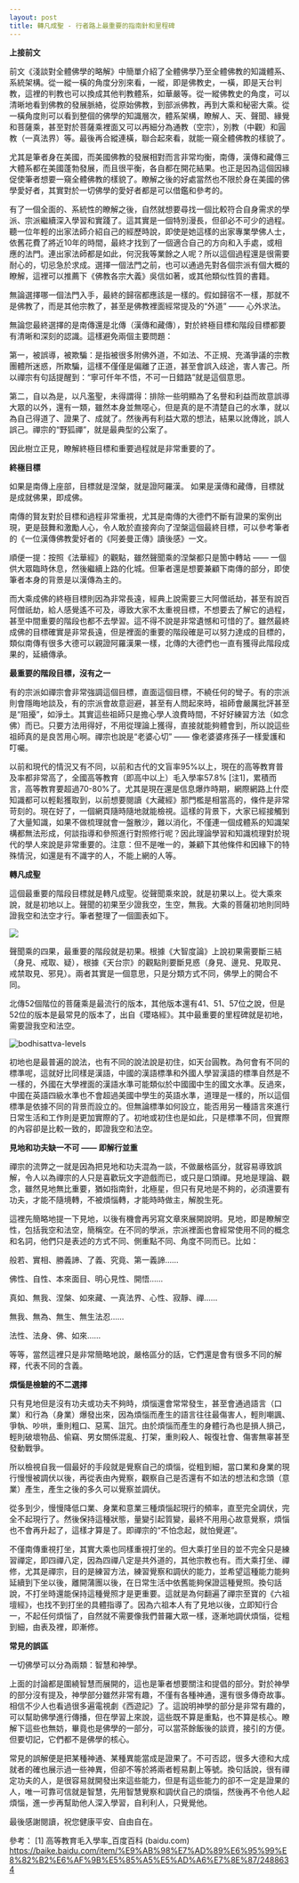 ```yaml
---
layout: post
title: 轉凡成聖 - 行者路上最重要的指南針和里程碑
---
```


**上接前文**



前文《淺談對全體佛學的略解》中簡單介紹了全體佛學乃至全體佛教的知識體系、系統架構。從一縱一橫的角度分別來看，一縱，即是佛教史，一橫，即是天台判教，這裡的判教也可以換成其他判教體系，如華嚴等。從一縱佛教史的角度，可以清晰地看到佛教的發展脈絡，從原始佛教，到部派佛教，再到大乘和秘密大乘。從一橫角度則可以看到整個的佛學的知識層次，體系架構，瞭解人、天、聲聞、緣覺和菩薩乘，甚至對於菩薩乘裡面又可以再細分為通教（空宗），別教（中觀）和圓教（一真法界）等。最後再合縱連橫，聯合起來看，就能一窺全體佛教的樣貌了。



尤其是筆者身在美國，而美國佛教的發展相對而言非常均衡，南傳，漢傳和藏傳三大體系都在美國蓬勃發展，而且很平衡，各自都在開花結果。也正是因為這個因緣促使筆者想要一窺全體佛教的樣貌了。瞭解之後的好處當然也不限於身在美國的佛學愛好者，其實對於一切佛學的愛好者都是可以借鑑和參考的。

有了一個全面的、系統性的瞭解之後，自然就想要尋找一個比較符合自身需求的學派、宗派繼續深入學習和實踐了。這其實是一個特別漫長，但卻必不可少的過程。聽一位年輕的出家法師介紹自己的經歷時說，即使是她這樣的出家專業學佛人士，依舊花費了將近10年的時間，最終才找到了一個適合自己的方向和入手處，或相應的法門。連出家法師都是如此，何況我等業餘之人呢？所以這個過程還是很需要耐心的，切忌急於求成。選擇一個法門之前，也可以通過先對各個宗派有個大概的瞭解，這裡可以推薦下《佛教各宗大義》吳信如著，或其他類似性質的書籍。



無論選擇哪一個法門入手，最終的歸宿都應該是一樣的。假如歸宿不一樣，那就不是佛教了，而是其他宗教了，甚至是佛教裡面經常提及的“外道” —— 心外求法。



無論您最終選擇的是南傳還是北傳（漢傳和藏傳），對於終極目標和階段目標都要有清晰和深刻的認識。這樣避免兩個主要問題：

第一，被誤導，被欺騙：是指被很多附佛外道，不如法、不正規、充滿爭議的宗教團體所迷惑，所欺騙，這樣不僅僅是偏離了正道，甚至會誤入歧途，害人害己。所以禪宗有句話提醒到：“寧可仟年不悟，不可一日錯路”就是這個意思。

第二，自以為是，以凡濫聖，未得謂得：排除一些明顯為了名譽和利益而故意誤導大眾的以外，還有一類，雖然本身並無噁心，但是真的是不清楚自己的水準，就以為自己得道了、證果了、成就了。然後再有利益大眾的想法，結果以訛傳訛，誤人誤己。禪宗的“野狐禪”，就是最典型的公案了。

因此樹立正見，瞭解終極目標和重要過程就是非常重要的了。



**終極目標**



如果是南傳上座部，目標就是涅槃，就是證阿羅漢。
如果是漢傳和藏傳，目標就是成就佛果，即成佛。



南傳的賢友對於目標和過程非常重視，尤其是南傳的大德們不斷有證果的案例出現，更是鼓舞和激勵人心，令人敢於直接奔向了涅槃這個最終目標，可以參考筆者的《一位漢傳佛教愛好者的《阿姜曼正傳》讀後感》一文。



順便一提：按照《法華經》的觀點，雖然聲聞乘的涅槃都只是箇中轉站 —— 一個供大眾臨時休息，然後繼續上路的化城。但筆者還是想要兼顧下南傳的部分，即使筆者本身的背景是以漢傳為主的。



而大乘成佛的終極目標則因為非常長遠，經典上說需要三大阿僧祇劫，甚至有說百阿僧祇劫，給人感覺遙不可及，導致大家不太重視目標，不想要去了解它的過程，甚至中間重要的階段也都不去學習。這不得不說是非常遺憾和可惜的了。雖然最終成佛的目標確實是非常長遠，但是裡面的重要的階段確是可以努力達成的目標的，類似南傳有很多大德可以親證阿羅漢果一樣，北傳的大德們也一直有獲得此階段成果的，延續傳承。



**最重要的階段目標，沒有之一**



有的宗派如禪宗會非常強調這個目標，直面這個目標，不繞任何的彎子。有的宗派則會隱晦地談及，有的宗派會故意迴避，甚至有人問起來時，祖師會嚴厲批評甚至是“阻擾”，如淨土。其實這些祖師只是擔心學人浪費時間，不好好練習方法（如念佛）而已。只要方法用得好，不用從理論上獲得，直接就能夠體會到，所以說這些祖師真的是良苦用心啊。禪宗也說是“老婆心切” —— 像老婆婆疼孫子一樣愛護和叮囑。



以前和現代的情況又有不同，以前和古代的文盲率95%以上，現在的高等教育普及率都非常高了，全國高等教育（即高中以上）毛入學率57.8% [注1]，累積而言，高等教育要超過70-80%了。尤其是現在還是信息爆炸時期，網際網路上什麼知識都可以輕鬆獲取到，以前想要閱讀《大藏經》那門檻是相當高的，條件是非常苛刻的。現在好了，一個網頁隨時隨地就能檢視。這樣的背景下，大家已經接觸到了大量知識，如果不做梳理就會一盤散沙，難以消化，不僅連一個成體系的知識架構都無法形成，何談指導和參照進行對照修行呢？因此理論學習和知識梳理對於現代的學人來說是非常重要的。注意：但不是唯一的，兼顧下其他條件和因緣下的特殊情況，如還是有不識字的人，不能上網的人等。



**轉凡成聖**



這個最重要的階段目標就是轉凡成聖。從聲聞乘來說，就是初果以上。從大乘來說，就是初地以上。聲聞的初果至少證我空，生空，無我。大乘的菩薩初地則同時證我空和法空才行。筆者整理了一個圖表如下。

![](../images/2022-06-30-13-14-37.png)

聲聞乘的四果，最重要的階段就是初果。根據《大智度論》上說初果需要斷三結（身見、戒取、疑），根據《天台宗》的觀點則要斷見惑（身見、邊見、見取見、戒禁取見、邪見）。兩者其實是一個意思，只是分類方式不同，佛學上的開合不同。



北傳52個階位的菩薩乘是最流行的版本，其他版本還有41、51、57位之說，但是52位的版本是最常見的版本了，出自《瓔珞經》。其中最重要的里程碑就是初地，需要證我空和法空。

![bodhisattva-levels](../images/2022-05-08-12-00-13.png)

初地也是最普遍的說法，也有不同的說法說是初住，如天台圓教。為何會有不同的標準呢，這就好比同樣是漢語，中國的漢語標準和外國人學習漢語的標準自然是不一樣的，外國在大學裡面的漢語水準可能類似於中國國中生的國文水準。反過來，中國在英語四級水準也不會超過美國中學生的英語水準，道理是一樣的，所以這個標準是依據不同的背景而設立的。但無論標準如何設立，能否用另一種語言來進行日常生活和工作則是更加實際的了。初地或初住也是如此，只是標準不同，但實際的內容卻是比較一致的，即證我空和法空。



**見地和功夫缺一不可 —— 即解行並重**



禪宗的流弊之一就是因為把見地和功夫混為一談，不做嚴格區分，就容易導致誤解，令人以為禪宗的人只是喜歡玩文字遊戲而已，或只是口頭禪。見地是理論、觀念，雖然見地無比重要，猶如指南針，北極星，但只有見地是不夠的，必須還要有功夫，才能不隨境轉，不被煩惱轉，才能時時做主，解脫生死。

這裡先簡略地提一下見地，以後有機會再另寫文章來展開說明。見地，即是瞭解空性，包括我空和法空，簡稱空。在不同的學派，宗派裡面也會經常使用不同的概念和名詞，他們只是表述的方式不同、側重點不同、角度不同而已。比如：

般若、實相、勝義諦、了義、究竟、第一義諦……

佛性、自性、本來面目、明心見性、開悟……

真如、無我、涅槃、如來藏、一真法界、心性、寂靜、禪……

無我、無為、無生、無生法忍……

法性、法身、佛、如來……

等等，當然這裡只是非常簡略地說，嚴格區分的話，它們還是會有很多不同的解釋，代表不同的含義。



**煩惱是檢驗的不二選擇**



只有見地但是沒有功夫或功夫不夠時，煩惱還會常常發生，甚至會通過語言（口業）和行為（身業）爆發出來，因為煩惱而產生的語言往往最傷害人，輕則嘲諷、爭執、吵哄，重則粗口、惡罵、詛咒。由於煩惱而產生的身體行為也是損人損己，輕則破壞物品、偷竊、男女關係混亂、打架，重則殺人、報復社會、傷害無辜甚至發動戰爭。



所以檢視自我一個最好的手段就是覺察自己的煩惱，從粗到細，當口業和身業的現行慢慢被調伏以後，再從表由內覺察，觀察自己是否還有不如法的想法和念頭（意業）產生，產生之後的多久可以覺察並調伏。



從多到少，慢慢降低口業、身業和意業三種煩惱起現行的頻率，直至完全調伏，完全不起現行了。然後保持這種狀態，量變引起質變，最終不用用心故意覺察，煩惱也不會再升起了，這樣才算是了。即禪宗的“不怕念起，就怕覺遲”。



不僅南傳重視打坐，其實大乘也同樣重視打坐的。但大乘打坐目的並不完全只是練習禪定，即四禪八定，因為四禪八定是共外道的，其他宗教也有。而大乘打坐、禪修，尤其是禪宗，目的是練習方法，練習覺察和調伏的能力，並希望這種能力能夠延續到下坐以後，離開蒲團以後，在日常生活中依舊能夠保證這種覺照。換句話說，不打坐時還能保持這種覺照才是更重要。這就是為何翻遍了禪宗至寶的《六祖壇經》，也找不到打坐的具體指導了。因為六祖本人有了見地以後，立即知行合一，不起任何煩惱了，自然就不需要像我們普羅大眾一樣，逐漸地調伏煩惱，從粗到細，由表及裡，即漸修。



**常見的誤區**



一切佛學可以分為兩類：智慧和神學。



上面的討論都是圍繞智慧而展開的，這也是筆者想要關注和提倡的部分。對於神學的部分沒有提及，神學部分雖然非常有趣，不僅有各種神通，還有很多傳奇故事。相信不少人也看過很多遍電視劇《西遊記》了。這說明神學的部分是非常有趣的，可以幫助佛學進行傳播，但在學習上來說，這些既不算是重點，也不算是核心。瞭解下這些也無妨，畢竟也是佛學的一部分，可以當茶餘飯後的談資，接引的方便。但要切記，它們都不是佛學的核心。



常見的誤解便是把某種神通、某種異能當成是證果了。不可否認，很多大德和大成就者的確也展示過一些神異，但卻不等於將兩者輕易劃上等號。換句話說，很有禪定功夫的人，是很容易就開發出來這些能力，但是有這些能力的卻不一定是證果的人，唯一可靠可信就是智慧，先用智慧覺察和調伏自己的煩惱，然後再不令他人起煩惱，進一步再幫助他人深入學習，自利利人，只覺覺他。



最後感謝閱讀，祝您健康平安、自由自在。



參考：
[1] 高等教育毛入學率_百度百科 (baidu.com) https://baike.baidu.com/item/%E9%AB%98%E7%AD%89%E6%95%99%E8%82%B2%E6%AF%9B%E5%85%A5%E5%AD%A6%E7%8E%87/2488634

